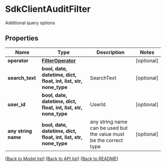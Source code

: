 # SdkClientAuditFilter

Additional query options

## Properties
Name | Type | Description | Notes
------------ | ------------- | ------------- | -------------
**operator** | [**FilterOperator**](FilterOperator.md) |  | [optional] 
**search_text** | **bool, date, datetime, dict, float, int, list, str, none_type** | SearchText | [optional] 
**user_id** | **bool, date, datetime, dict, float, int, list, str, none_type** | UserId | [optional] 
**any string name** | **bool, date, datetime, dict, float, int, list, str, none_type** | any string name can be used but the value must be the correct type | [optional]

[[Back to Model list]](../README.md#documentation-for-models) [[Back to API list]](../README.md#documentation-for-api-endpoints) [[Back to README]](../README.md)


